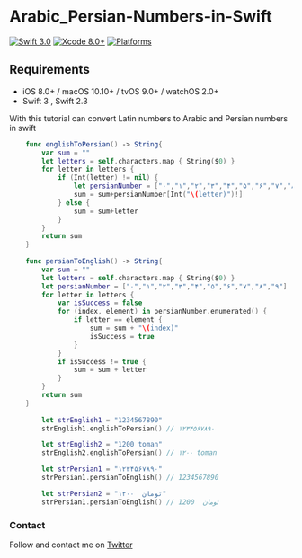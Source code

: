 # Arabic_Persian-Numbers-in-Swift


[![Swift 3.0](https://img.shields.io/badge/Swift-3.0-orange.svg?style=flat)](https://developer.apple.com/swift/)
[![Xcode 8.0+](https://img.shields.io/badge/Xcode-8.0-blue.svg?style=flat)](https://developer.apple.com/swift/)
[![Platforms](https://img.shields.io/cocoapods/p/Kingfisher.svg?style=flat)](https://developer.apple.com/)





## Requirements

- iOS 8.0+ / macOS 10.10+ / tvOS 9.0+ / watchOS 2.0+
- Swift 3 , Swift 2.3



With this tutorial can convert Latin numbers to Arabic and Persian numbers in swift





```swift
    func englishToPersian() -> String{
        var sum = ""
        let letters = self.characters.map { String($0) }
        for letter in letters {
            if (Int(letter) != nil) {
                let persianNumber = ["۰","۱","۲","۳","۴","۵","۶","۷","۸","۹"]
                sum = sum+persianNumber[Int("\(letter)")!]
            } else {
                sum = sum+letter
            }
        }
        return sum
    }
    
    func persianToEnglish() -> String{
        var sum = ""
        let letters = self.characters.map { String($0) }
        let persianNumber = ["۰","۱","۲","۳","۴","۵","۶","۷","۸","۹"]
        for letter in letters {
            var isSuccess = false
            for (index, element) in persianNumber.enumerated() {
                if letter == element {
                    sum = sum + "\(index)"
                    isSuccess = true
                }
            }
            if isSuccess != true {
                sum = sum + letter
            }
        }
        return sum
    }
    
        let strEnglish1 = "1234567890"
        strEnglish1.englishToPersian() // ۱۲۳۴۵۶۷۸۹۰

        let strEnglish2 = "1200 toman"
        strEnglish2.englishToPersian() // ۱۲۰۰ toman

        let strPersian1 = "۱۲۳۴۵۶۷۸۹۰"
        strPersian1.persianToEnglish() // 1234567890

        let strPersian2 = "۱۲۰۰  تومان"
        strPersian1.persianToEnglish() // 1200  تومان
```

### Contact

Follow and contact me on [Twitter](https://twitter.com/notron021)

